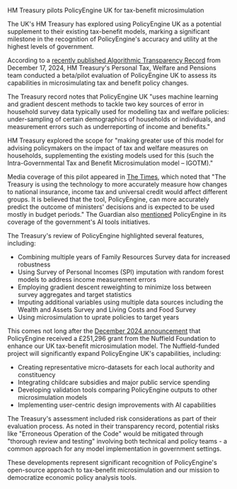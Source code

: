 HM Treasury pilots PolicyEngine UK for tax-benefit microsimulation

The UK's HM Treasury has explored using PolicyEngine UK as a potential supplement to their existing tax-benefit models, marking a significant milestone in the recognition of PolicyEngine's accuracy and utility at the highest levels of government.

According to a [recently published Algorithmic Transparency Record](https://www.gov.uk/algorithmic-transparency-records/hmt-modelling-policy-engine) from December 17, 2024, HM Treasury's Personal Tax, Welfare and Pensions team conducted a beta/pilot evaluation of PolicyEngine UK to assess its capabilities in microsimulating tax and benefit policy changes.

The Treasury record notes that PolicyEngine UK "uses machine learning and gradient descent methods to tackle two key sources of error in household survey data typically used for modelling tax and welfare policies: under-sampling of certain demographics of households or individuals, and measurement errors such as underreporting of income and benefits."

HM Treasury explored the scope for "making greater use of this model for advising policymakers on the impact of tax and welfare measures on households, supplementing the existing models used for this (such the Intra-Governmental Tax and Benefit Microsimulation model – IGOTM)."

Media coverage of this pilot appeared in [The Times](https://www.thetimes.co.uk/uk/politics/article/how-civil-servants-really-use-ai-from-lesson-plans-to-recruitment-k8nzghbn8), which noted that "The Treasury is using the technology to more accurately measure how changes to national insurance, income tax and universal credit would affect different groups. It is believed that the tool, PolicyEngine, can more accurately predict the outcome of ministers' decisions and is expected to be used mostly in budget periods." The Guardian also [mentioned](https://www.theguardian.com/technology/2024/dec/17/amazon-hosted-ai-tool-for-uk-military-recruitment-carries-risk-of-data-breach) PolicyEngine in its coverage of the government's AI tools initiatives.

The Treasury's review of PolicyEngine highlighted several features, including:

- Combining multiple years of Family Resources Survey data for increased robustness
- Using Survey of Personal Incomes (SPI) imputation with random forest models to address income measurement errors
- Employing gradient descent reweighting to minimize loss between survey aggregates and target statistics
- Imputing additional variables using multiple data sources including the Wealth and Assets Survey and Living Costs and Food Survey
- Using microsimulation to uprate policies to target years

This comes not long after the [December 2024 announcement](/uk/research/posts/uk-nuffield-grant) that PolicyEngine received a £251,296 grant from the Nuffield Foundation to enhance our UK tax-benefit microsimulation model. The Nuffield-funded project will significantly expand PolicyEngine UK's capabilities, including:

- Creating representative micro-datasets for each local authority and constituency
- Integrating childcare subsidies and major public service spending
- Developing validation tools comparing PolicyEngine outputs to other microsimulation models
- Implementing user-centric design improvements with AI capabilities

The Treasury's assessment included risk considerations as part of their evaluation process. As noted in their transparency record, potential risks like "Erroneous Operation of the Code" would be mitigated through "thorough review and testing" involving both technical and policy teams - a common approach for any model implementation in government settings.

These developments represent significant recognition of PolicyEngine's open-source approach to tax-benefit microsimulation and our mission to democratize economic policy analysis tools.
